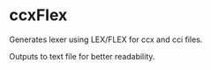 # ccxFlex
Generates lexer using LEX/FLEX for ccx and cci files.

Outputs to text file for better readability.
